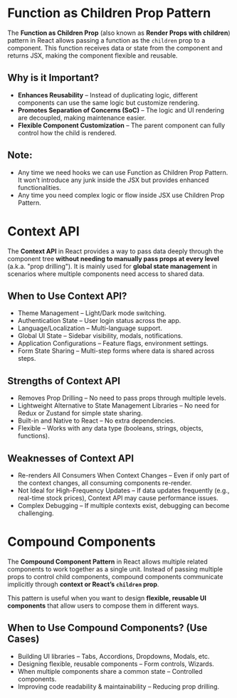 # Function as Children Prop Pattern

The **Function as Children Prop** (also known as **Render Props with children**) pattern in React allows passing a
function as the `children` prop to a component. This function receives data or state from the component and returns JSX,
making the component flexible and reusable.

## Why is it Important?

* **Enhances Reusability** – Instead of duplicating logic, different components can use the same logic but customize 
  rendering.
* **Promotes Separation of Concerns (SoC)** – The logic and UI rendering are decoupled, making maintenance easier.
* **Flexible Component Customization** – The parent component can fully control how the child is rendered.

## Note:

* Any time we need hooks we can use Function as Children Prop Pattern. It won’t introduce any junk inside the JSX but
  provides enhanced functionalities.
* Any time you need complex logic or flow inside JSX use Children Prop Pattern.

# Context API

The **Context API** in React provides a way to pass data deeply through the component tree **without needing to 
manually pass props at every level** (a.k.a. "prop drilling"). It is mainly used for **global state management** in
scenarios where multiple components need access to shared data.

## When to Use Context API?

* Theme Management – Light/Dark mode switching.
* Authentication State – User login status across the app.
* Language/Localization – Multi-language support.
* Global UI State – Sidebar visibility, modals, notifications.
* Application Configurations – Feature flags, environment settings.
* Form State Sharing – Multi-step forms where data is shared across steps.

## Strengths of Context API

* Removes Prop Drilling – No need to pass props through multiple levels.
* Lightweight Alternative to State Management Libraries – No need for Redux or Zustand for simple state sharing.
* Built-in and Native to React – No extra dependencies.
* Flexible – Works with any data type (booleans, strings, objects, functions).

## Weaknesses of Context API

* Re-renders All Consumers When Context Changes – Even if only part of the context changes, all consuming components
  re-render.
* Not Ideal for High-Frequency Updates – If data updates frequently (e.g., real-time stock prices), Context API may
  cause performance issues.
* Complex Debugging – If multiple contexts exist, debugging can become challenging.

# Compound Components

The **Compound Component Pattern** in React allows multiple related components to work together as a single unit. 
Instead of passing multiple props to control child components, compound components communicate implicitly through 
**context or React’s `children` prop**.

This pattern is useful when you want to design **flexible, reusable UI components** that allow users to compose them in
different ways.

## When to Use Compound Components? (Use Cases)

* Building UI libraries – Tabs, Accordions, Dropdowns, Modals, etc.
* Designing flexible, reusable components – Form controls, Wizards.
* When multiple components share a common state – Controlled components.
* Improving code readability & maintainability – Reducing prop drilling.
